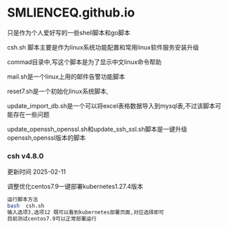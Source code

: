 # SMLIENCEQ.github.io

只是作为个人爱好写的一些shell脚本和go脚本

csh.sh 脚本主要是作为linux系统功能配置和常用linux软件服务安装升级

commad目录中,写这个脚本是为了显示中文linux命令帮助

mail.sh是一个linux上用的邮件告警功能脚本

reset7.sh是一个初始化linux系统脚本,

update_import_db.sh是一个可以将excel表格数据导入到mysql表,不过该脚本可能存在一些问题

update_openssh_openssl.sh和update_ssh_ssl.sh脚本是一键升级openssh,openssl版本的脚本





### csh v4.8.0   

更新时间 2025-02-11

调整优化centos7.9一键部署kubernetes1.27.4版本

```sh
运行脚本方法
bash  csh.sh
输入选项3,选项12 既可以看到kubernetes部署页面,对应选择即可
目前测试centos7.9可以正常部署运行
```



